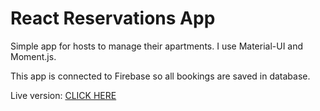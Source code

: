 # React Reservations App

Simple app for hosts to manage their apartments. I use Material-UI and Moment.js.

This app is connected to Firebase so all bookings are saved in database.

Live version: [CLICK HERE](http://dev.fireart.pl/booking_app/)
